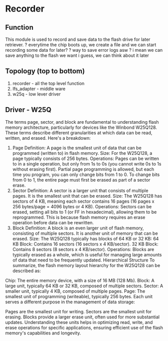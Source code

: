 # Recorder

## Function

This module is used to record and save data to the flash drive for later retriever.
? everytime the chip boots up, we create a file and we can start recording some data for later?
? way to save error logs asw ?
i mean we can save anything to the flash we want i guess, we can think about it later

## Topology (top to bottom)

1. recorder - all the top level function
2. lfs_adapter - middle ware
3. w25q - low lever driver

## Driver - W25Q

The terms page, sector, and block are fundamental to understanding flash memory architecture, particularly for devices like the Winbond W25Q128. These terms describe different granularities at which data can be read, written, and erased. Here's a breakdown:

1. Page
Definition: A page is the smallest unit of data that can be programmed (written to) in flash memory.
Size: For the W25Q128, a page typically consists of 256 bytes.
Operations: Pages can be written to in a single operation, but only from 1s to 0s (you cannot write 0s to 1s without erasing first). Partial page programming is allowed, but each time you program, you can only change bits from 1 to 0. To change bits from 0 to 1, the entire page must first be erased as part of a sector erase.
2. Sector
Definition: A sector is a larger unit that consists of multiple pages. It is the smallest unit that can be erased.
Size: The W25Q128 has sectors of 4 KB, meaning each sector contains 16 pages (16 pages x 256 bytes/page = 4096 bytes or 4 KB).
Operations: Sectors can be erased, setting all bits to 1 (or FF in hexadecimal), allowing them to be reprogrammed. This is because flash memory requires an erase operation before data can be rewritten.
3. Block
Definition: A block is an even larger unit of flash memory, consisting of multiple sectors. It is another unit of memory that can be erased.
Size: The W25Q128 typically has blocks of 64 KB or 32 KB:
64 KB Block: Contains 16 sectors (16 sectors x 4 KB/sector).
32 KB Block: Contains 8 sectors (8 sectors x 4 KB/sector).
Operations: Blocks are typically erased as a whole, which is useful for managing large amounts of data that need to be frequently updated.
Hierarchical Structure
To summarize, the flash memory layout hierarchy for the W25Q128 can be described as:

Chip: The entire memory device, with a size of 16 MB (128 Mb).
Block: A large unit, typically 64 KB or 32 KB, composed of multiple sectors.
Sector: A smaller unit, typically 4 KB, composed of multiple pages.
Page: The smallest unit of programming (writeable), typically 256 bytes.
Each unit serves a different purpose in the management of data storage:

Pages are the smallest unit for writing.
Sectors are the smallest unit for erasing.
Blocks provide a larger erase unit, often used for more substantial updates.
Understanding these units helps in optimizing read, write, and erase operations for specific applications, ensuring efficient use of the flash memory's capabilities and longevity.
